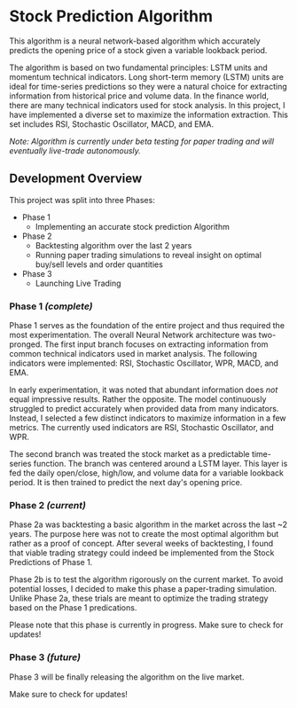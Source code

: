 # Stock Prediction Algorithm

This algorithm is a neural network-based algorithm which accurately predicts the opening price of a stock given a variable lookback period.

The algorithm is based on two fundamental principles: LSTM units and momentum technical indicators. Long short-term memory (LSTM) units are ideal for time-series predictions so they were a natural choice for extracting information from historical price and volume data. In the finance world, there are many technical indicators used for stock analysis. In this project, I have implemented a diverse set to maximize the information extraction. This set includes RSI, Stochastic Oscillator, MACD, and EMA.

_Note: Algorithm is currently under beta testing for paper trading and will eventually live-trade autonomously._

## Development Overview

This project was split into three Phases:

* Phase 1 
  * Implementing an accurate stock prediction Algorithm
* Phase 2 
  * Backtesting algorithm over the last 2 years 
  * Running paper trading simulations to reveal insight on optimal buy/sell levels and order quantities
* Phase 3 
  * Launching Live Trading

### Phase 1 _(complete)_
Phase 1 serves as the foundation of the entire project and thus required the most experimentation. The overall Neural Network architecture was two-pronged. The first input branch focuses on extracting information from common technical indicators used in market analysis. The following indicators were implemented: RSI, Stochastic Oscillator, WPR, MACD, and EMA. 

In early experimentation, it was noted that abundant information does _*not*_ equal impressive results. Rather the opposite. The model continuously struggled to predict accurately when provided data from many indicators. Instead, I selected a few distinct indicators to maximize information in a few metrics. The currently used indicators are RSI, Stochastic Oscillator, and WPR.

The second branch was treated the stock market as a predictable time-series function. The branch was centered around a LSTM layer. This layer is fed the daily open/close, high/low, and volume data for a variable lookback period. It is then trained to predict the next day's opening price.

### Phase 2 _(current)_
Phase 2a was backtesting a basic algorithm in the market across the last ~2 years. The purpose here was not to create the most optimal algorithm but rather as a proof of concept. After several weeks of backtesting, I found that viable trading strategy could indeed be implemented from the Stock Predictions of Phase 1.

Phase 2b is to test the algorithm rigorously on the current market. To avoid potential losses, I decided to make this phase a paper-trading simulation. Unlike Phase 2a, these trials are meant to optimize the trading strategy based on the Phase 1 predications.

Please note that this phase is currently in progress. Make sure to check for updates!

### Phase 3 _(future)_
Phase 3 will be finally releasing the algorithm on the live market.

Make sure to check for updates!

